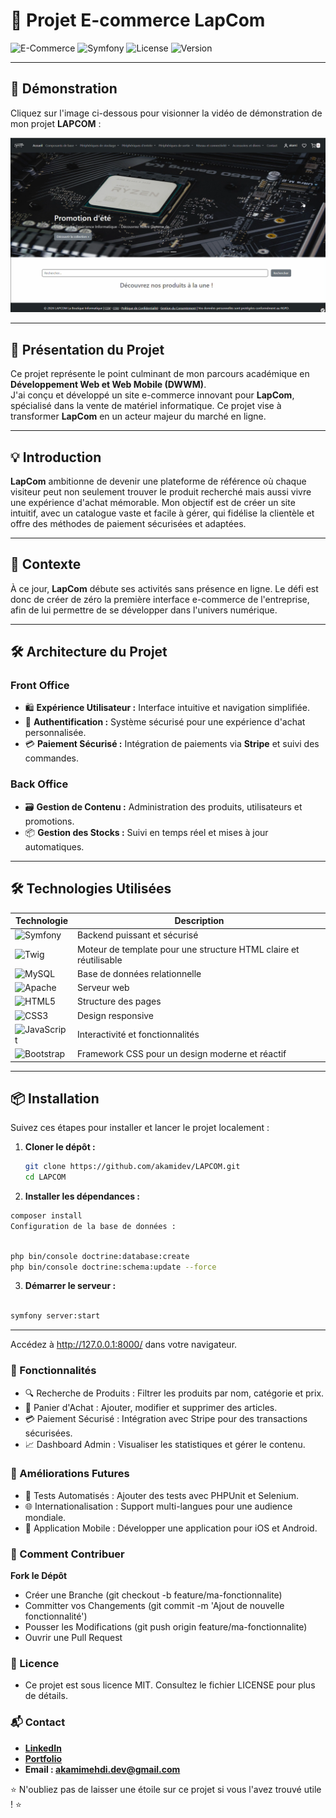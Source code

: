 # 🛒 Projet E-commerce **LapCom**

![E-Commerce](https://img.shields.io/badge/E--Commerce-LapCom-blue?style=for-the-badge&logo=shopify)
![Symfony](https://img.shields.io/badge/Powered_by-Symfony-brightgreen?style=for-the-badge&logo=symfony)
![License](https://img.shields.io/badge/License-MIT-yellow?style=for-the-badge&logo=license)
![Version](https://img.shields.io/badge/Version-1.0-lightgrey?style=for-the-badge&logo=github)

---

## 🎥 **Démonstration**

Cliquez sur l'image ci-dessous pour visionner la vidéo de démonstration de mon projet **LAPCOM** :

[![Aperçu de la vidéo](./Photo1.png)](https://akamidev.github.io/LAPCOM/)

---

## 🌟 **Présentation du Projet**
Ce projet représente le point culminant de mon parcours académique en **Développement Web et Web Mobile (DWWM)**.  
J'ai conçu et développé un site e-commerce innovant pour **LapCom**, spécialisé dans la vente de matériel informatique. Ce projet vise à transformer **LapCom** en un acteur majeur du marché en ligne.

---

## 💡 **Introduction**
**LapCom** ambitionne de devenir une plateforme de référence où chaque visiteur peut non seulement trouver le produit recherché mais aussi vivre une expérience d'achat mémorable. Mon objectif est de créer un site intuitif, avec un catalogue vaste et facile à gérer, qui fidélise la clientèle et offre des méthodes de paiement sécurisées et adaptées.

---

## 🏢 **Contexte**
À ce jour, **LapCom** débute ses activités sans présence en ligne. Le défi est donc de créer de zéro la première interface e-commerce de l'entreprise, afin de lui permettre de se développer dans l'univers numérique.

---

## 🛠️ **Architecture du Projet**

### **Front Office**
- 🛍️ **Expérience Utilisateur :** Interface intuitive et navigation simplifiée.
- 🔐 **Authentification :** Système sécurisé pour une expérience d'achat personnalisée.
- 💳 **Paiement Sécurisé :** Intégration de paiements via **Stripe** et suivi des commandes.

### **Back Office**
- 🗃️ **Gestion de Contenu :** Administration des produits, utilisateurs et promotions.
- 📦 **Gestion des Stocks :** Suivi en temps réel et mises à jour automatiques.

---

## 🛠️ **Technologies Utilisées**

| Technologie | Description |
|-------------|-------------|
| ![Symfony](https://img.shields.io/badge/Symfony-Framework-000?style=for-the-badge&logo=symfony) | Backend puissant et sécurisé |
| ![Twig](https://img.shields.io/badge/Twig-Templating-green?style=for-the-badge&logo=twig) | Moteur de template pour une structure HTML claire et réutilisable |
| ![MySQL](https://img.shields.io/badge/Database-MySQL-blue?style=for-the-badge&logo=mysql) | Base de données relationnelle |
| ![Apache](https://img.shields.io/badge/Server-Apache-red?style=for-the-badge&logo=apache) | Serveur web |
| ![HTML5](https://img.shields.io/badge/HTML5-Frontend-orange?style=for-the-badge&logo=html5) | Structure des pages |
| ![CSS3](https://img.shields.io/badge/CSS3-Styling-blue?style=for-the-badge&logo=css3) | Design responsive |
| ![JavaScript](https://img.shields.io/badge/JavaScript-Frontend-yellow?style=for-the-badge&logo=javascript) | Interactivité et fonctionnalités |
| ![Bootstrap](https://img.shields.io/badge/Bootstrap-CSS_Framework-purple?style=for-the-badge&logo=bootstrap) | Framework CSS pour un design moderne et réactif |

---

## 📦 **Installation**

Suivez ces étapes pour installer et lancer le projet localement :

1. **Cloner le dépôt :**
   ```bash
   git clone https://github.com/akamidev/LAPCOM.git
   cd LAPCOM

2. **Installer les dépendances :**

```bash
composer install
Configuration de la base de données :
```

```bash

php bin/console doctrine:database:create
php bin/console doctrine:schema:update --force
```
3. **Démarrer le serveur :**

```bash

symfony server:start

```
---
Accédez à http://127.0.0.1:8000/ dans votre navigateur.

### 📝 Fonctionnalités

- 🔍 Recherche de Produits : Filtrer les produits par nom, catégorie et prix.
- 🛒 Panier d'Achat : Ajouter, modifier et supprimer des articles.
- 💳 Paiement Sécurisé : Intégration avec Stripe pour des transactions sécurisées.
- 📈 Dashboard Admin : Visualiser les statistiques et gérer le contenu.

### 🚀 Améliorations Futures

- 🤖 Tests Automatisés : Ajouter des tests avec PHPUnit et Selenium.
- 🌐 Internationalisation : Support multi-langues pour une audience mondiale.
- 📱 Application Mobile : Développer une application pour iOS et Android.


### 🤝 Comment Contribuer

**Fork le Dépôt**

- Créer une Branche (git checkout -b feature/ma-fonctionnalite)
- Committer vos Changements (git commit -m 'Ajout de nouvelle fonctionnalité')
- Pousser les Modifications (git push origin feature/ma-fonctionnalite)
- Ouvrir une Pull Request


### 📄 Licence

- Ce projet est sous licence MIT. Consultez le fichier LICENSE pour plus de détails.


### 📬 Contact
- **[LinkedIn](https://www.linkedin.com/in/akami-mehdi/)**
- **[Portfolio](https://akamimehdi.netlify.app/)**
- **Email : akamimehdi.dev@gmail.com**
  
⭐ N'oubliez pas de laisser une étoile sur ce projet si vous l'avez trouvé utile ! ⭐
